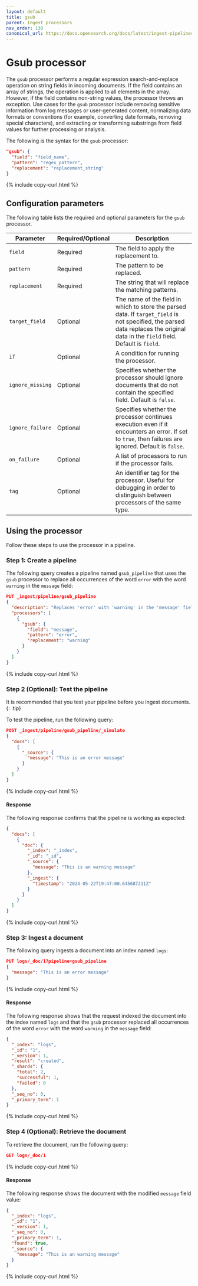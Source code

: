 ```yaml
---
layout: default
title: gsub
parent: Ingest processors
nav_order: 130
canonical_url: https://docs.opensearch.org/docs/latest/ingest-pipelines/processors/gsub/
---
```


# Gsub processor

The `gsub` processor performs a regular expression search-and-replace operation on string fields in incoming documents. If the field contains an array of strings, the operation is applied to all elements in the array. However, if the field contains non-string values, the processor throws an exception. Use cases for the `gsub` processor include removing sensitive information from log messages or user-generated content, normalizing data formats or conventions (for example, converting date formats, removing special characters), and extracting or transforming substrings from field values for further processing or analysis.

The following is the syntax for the `gsub` processor:

```json
"gsub": {
  "field": "field_name",
  "pattern": "regex_pattern",
  "replacement": "replacement_string"
}
```
{% include copy-curl.html %}

## Configuration parameters

The following table lists the required and optional parameters for the `gsub` processor.

Parameter | Required/Optional | Description |
|-----------|-----------|-----------|
`field` | Required | The field to apply the replacement to.
`pattern` | Required | The pattern to be replaced.
`replacement` | Required | The string that will replace the matching patterns.
`target_field` | Optional | The name of the field in which to store the parsed data. If `target_field` is not specified, the parsed data replaces the original data in the `field` field. Default is `field`.
`if` | Optional | A condition for running the processor.
`ignore_missing` | Optional | Specifies whether the processor should ignore documents that do not contain the specified field. Default is `false`.
`ignore_failure` | Optional | Specifies whether the processor continues execution even if it encounters an error. If set to `true`, then failures are ignored. Default is `false`.
`on_failure` | Optional | A list of processors to run if the processor fails.
`tag` | Optional | An identifier tag for the processor. Useful for debugging in order to distinguish between processors of the same type.

## Using the processor

Follow these steps to use the processor in a pipeline.

### Step 1: Create a pipeline

The following query creates a pipeline named `gsub_pipeline` that uses the `gsub` processor to replace all occurrences of the word `error` with the word `warning` in the `message` field:

```json
PUT _ingest/pipeline/gsub_pipeline
{
  "description": "Replaces 'error' with 'warning' in the 'message' field",
  "processors": [
    {
      "gsub": {
        "field": "message",
        "pattern": "error",
        "replacement": "warning"
      }
    }
  ]
}
```
{% include copy-curl.html %}

### Step 2 (Optional): Test the pipeline

It is recommended that you test your pipeline before you ingest documents.
{: .tip}

To test the pipeline, run the following query:

```json
POST _ingest/pipeline/gsub_pipeline/_simulate
{
  "docs": [
    {
      "_source": {
        "message": "This is an error message"
      }
    }
  ]
}
```
{% include copy-curl.html %}

#### Response

The following response confirms that the pipeline is working as expected:

```json
{
  "docs": [
    {
      "doc": {
        "_index": "_index",
        "_id": "_id",
        "_source": {
          "message": "This is an warning message"
        },
        "_ingest": {
          "timestamp": "2024-05-22T19:47:00.645687211Z"
        }
      }
    }
  ]
}
```
{% include copy-curl.html %}

### Step 3: Ingest a document 

The following query ingests a document into an index named `logs`:

```json
PUT logs/_doc/1?pipeline=gsub_pipeline
{
  "message": "This is an error message"
}
```
{% include copy-curl.html %}

#### Response

The following response shows that the request indexed the document into the index named `logs` and that the `gsub` processor replaced all occurrences of the word `error` with the word `warning` in the `message` field:

```json
{
  "_index": "logs",
  "_id": "1",
  "_version": 1,
  "result": "created",
  "_shards": {
    "total": 2,
    "successful": 1,
    "failed": 0
  },
  "_seq_no": 0,
  "_primary_term": 1
}
```
{% include copy-curl.html %}

### Step 4 (Optional): Retrieve the document

To retrieve the document, run the following query:

```json
GET logs/_doc/1
```
{% include copy-curl.html %}

#### Response

The following response shows the document with the modified `message` field value:

```json
{
  "_index": "logs",
  "_id": "1",
  "_version": 1,
  "_seq_no": 0,
  "_primary_term": 1,
  "found": true,
  "_source": {
    "message": "This is an warning message"
  }
}
```
{% include copy-curl.html %}


